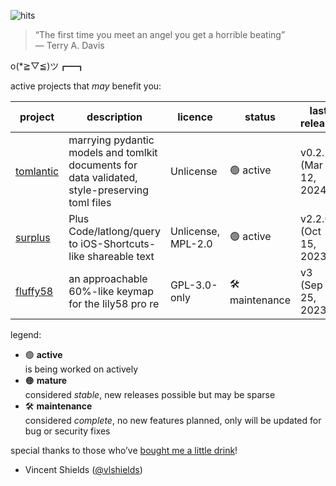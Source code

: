 ![hits](https://img.shields.io/endpoint?url=https://hits.dwyl.com/markjoshwel/markjoshwel.json&style=flat-square&label=Hits&color=6244bb)

> “The first time you meet an angel you get a horrible beating”  
> ― Terry A. Davis

o(*≧▽≦)ツ┏━┓

active projects that _may_ benefit you:

| project | description | licence | status | last release |
|---|---|---|---|---|
| [tomlantic](https://github.com/markjoshwel/tomlantic) | marrying pydantic models and tomlkit documents for data validated, style-preserving toml files | Unlicense | 🟢 active | v0.2.1 (Mar 12, 2024) |
| [surplus](https://github.com/markjoshwel/surplus) | Plus Code/latlong/query to iOS-Shortcuts-like shareable text | Unlicense, MPL-2.0 | 🟢 active | v2.2.0 (Oct 15, 2023) |
| [fluffy58](https://github.com/markjoshwel/fluffy58) | an approachable 60%-like keymap for the lily58 pro re | GPL-3.0-only | 🛠️ maintenance  | v3 (Sep 25, 2023) |

legend:
- 🟢 **active**  
  is being worked on actively
- 🟠 **mature**  
  considered _stable_, new releases possible but may be sparse
- 🛠️ **maintenance**  
  considered _complete_, no new features planned, only will be updated for bug or security fixes

special thanks to those who’ve [bought me a little drink](https://github.com/sponsors/markjoshwel)!

- Vincent Shields ([@vlshields](https://github.com/vlshields))
